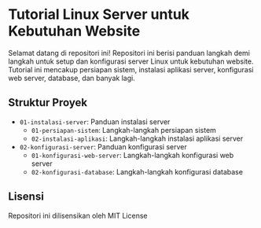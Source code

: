 # Tutorial Linux Server untuk Kebutuhan Website

Selamat datang di repositori ini! Repositori ini berisi panduan langkah demi langkah untuk setup dan konfigurasi server Linux untuk kebutuhan website. Tutorial ini mencakup persiapan sistem, instalasi aplikasi server, konfigurasi web server, database, dan banyak lagi.

## Struktur Proyek
- `01-instalasi-server`: Panduan instalasi server
  - `01-persiapan-sistem`: Langkah-langkah persiapan sistem
  - `02-instalasi-aplikasi`: Langkah-langkah instalasi aplikasi server
- `02-konfigurasi-server`: Panduan konfigurasi server
  - `01-konfigurasi-web-server`: Langkah-langkah konfigurasi web server
  - `02-konfigurasi-database`: Langkah-langkah konfigurasi database

## Lisensi
Repositori ini dilisensikan oleh MIT License